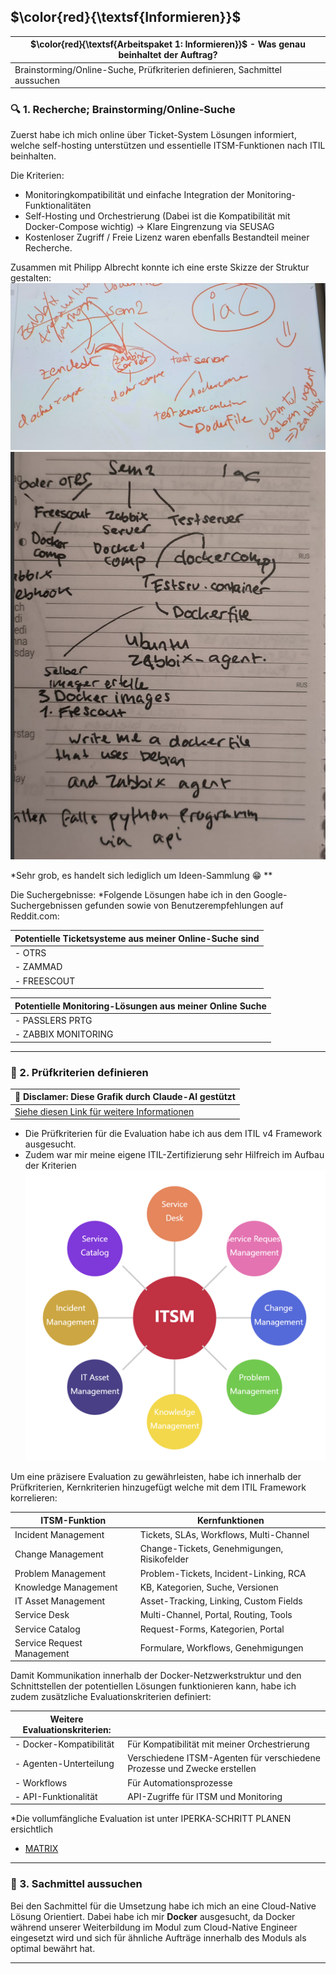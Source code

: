 ## $\color{red}{\textsf{Informieren}}$

| $\color{red}{\textsf{Arbeitspaket 1: Informieren}}$ - Was genau beinhaltet der Auftrag? |
| --------------------------------------------------------------------------------------- |
| Brainstorming/Online-Suche, Prüfkriterien definieren, Sachmittel aussuchen              |

### :mag: 1. Recherche; Brainstorming/Online-Suche

Zuerst habe ich mich online über Ticket-System Lösungen informiert, welche self-hosting unterstützen und essentielle ITSM-Funktionen nach ITIL beinhalten.

Die Kriterien:
- Monitoringkompatibilität und einfache Integration der Monitoring-Funktionalitäten
- Self-Hosting und Orchestrierung (Dabei ist die Kompatibilität mit Docker-Compose wichtig) -> Klare Eingrenzung via SEUSAG
- Kostenloser Zugriff / Freie Lizenz
waren ebenfalls Bestandteil meiner Recherche.

Zusammen mit Philipp Albrecht konnte ich eine erste Skizze der Struktur gestalten:
![](../_attachments/38_skizze_1.png)
![](../_attachments/39_skizze_2.png)

*Sehr grob, es handelt sich lediglich um Ideen-Sammlung :grin: **


Die Suchergebnisse:
*Folgende Lösungen habe ich in den Google-Suchergebnissen gefunden sowie von Benutzerempfehlungen auf Reddit.com:

| Potentielle Ticketsysteme aus meiner Online-Suche sind |
| ------------------------------------------------------ |
| -  OTRS                                                |
| - ZAMMAD                                               |
| - FREESCOUT                                            |

| Potentielle Monitoring-Lösungen aus meiner Online Suche |
| ------------------------------------------------------- |
| -  PASSLERS PRTG                                        |
| - ZABBIX MONITORING                                     |
_____
### :scroll: 2. Prüfkriterien definieren

| 🤖 Disclamer: Diese Grafik durch Claude-AI gestützt                        |
| -------------------------------------------------------------------------- |
| [Siehe diesen Link für weitere Informationen](../Quellen_und_Disclamer.md) |
- Die Prüfkriterien für die Evaluation habe ich aus dem ITIL v4 Framework ausgesucht.
- Zudem war mir meine eigene ITIL-Zertifizierung sehr Hilfreich im Aufbau der Kriterien
![](../_attachments/3_ITSM_Grundlagen.png)

Um eine präzisere Evaluation zu gewährleisten, habe ich innerhalb der Prüfkriterien, Kernkriterien hinzugefügt welche mit dem ITIL Framework korrelieren:

| ITSM-Funktion              | Kernfunktionen                              |
| -------------------------- | ------------------------------------------- |
| Incident Management        | Tickets, SLAs, Workflows, Multi-Channel     |
| Change Management          | Change-Tickets, Genehmigungen, Risikofelder |
| Problem Management         | Problem-Tickets, Incident-Linking, RCA      |
| Knowledge Management       | KB, Kategorien, Suche, Versionen            |
| IT Asset Management        | Asset-Tracking, Linking, Custom Fields      |
| Service Desk               | Multi-Channel, Portal, Routing, Tools       |
| Service Catalog            | Request-Forms, Kategorien, Portal           |
| Service Request Management | Formulare, Workflows, Genehmigungen         |

Damit Kommunikation innerhalb der Docker-Netzwerkstruktur und den Schnittstellen der potentiellen Lösungen funktionieren kann, habe ich zudem zusätzliche Evaluationskriterien definiert:

| Weitere Evaluationskriterien: |                                                                          |
| ----------------------------- | ------------------------------------------------------------------------ |
| - Docker-Kompatibilität       | Für Kompatibilität mit meiner Orchestrierung                             |
| - Agenten-Unterteilung        | Verschiedene ITSM-Agenten für verschiedene Prozesse und Zwecke erstellen |
| - Workflows                   | Für Automationsprozesse                                                  |
| - API-Funktionalität          | API-Zugriffe für ITSM und Monitoring                                     |

*Die vollumfängliche Evaluation ist unter IPERKA-SCHRITT PLANEN ersichtlich
- [MATRIX](../2_Planen/ITSM_Evaluation_Ticketsysteme.md)
____
### :wrench: 3. Sachmittel aussuchen

Bei den Sachmittel für die Umsetzung habe ich mich an eine Cloud-Native Lösung Orientiert. Dabei habe ich mir **Docker** ausgesucht, da Docker während unserer Weiterbildung im Modul zum Cloud-Native Engineer eingesetzt wird und sich für ähnliche Aufträge innerhalb des Moduls als optimal bewährt hat.

______
